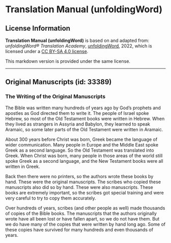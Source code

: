 # Translation Manual (unfoldingWord)

## License Information

**Translation Manual (unfoldingWord)** is based on and adapted from: _unfoldingWord® Translation Academy_, [unfoldingWord](https://unfoldingword.org/utw), 2022, which is licensed under a [CC BY-SA 4.0 license](https://creativecommons.org/licenses/by-sa/4.0/legalcode.en).

This markdown version is provided under the same license.



--------------------------------

## Original Manuscripts (id: 33389)

### The Writing of the Original Manuscripts

The Bible was written many hundreds of years ago by God’s prophets and apostles as God directed them to write it. The people of Israel spoke Hebrew, so most of the Old Testament books were written in Hebrew. When they lived as strangers in Assyria and Babylon, they learned to speak Aramaic, so some later parts of the Old Testament were written in Aramaic.

About 300 years before Christ was born, Greek became the language of wider communication. Many people in Europe and the Middle East spoke Greek as a second language. So the Old Testament was translated into Greek. When Christ was born, many people in those areas of the world still spoke Greek as a second language, and the New Testament books were all written in Greek.

Back then there were no printers, so the authors wrote these books by hand. These were the original manuscripts. The scribes who copied these manuscripts also did so by hand. These were also manuscripts. These books are extremely important, so the scribes got special training and were very careful to try to copy them accurately.

Over hundreds of years, scribes (and other people as well) made thousands of copies of the Bible books. The manuscripts that the authors originally wrote have all been lost or have fallen apart, so we do not have them. But we do have many of the copies that were written by hand long ago. Some of these copies have survived for many hundreds and even thousands of years.



